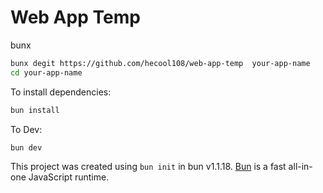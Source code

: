 # Web App Temp
bunx
```bash
bunx degit https://github.com/hecool108/web-app-temp  your-app-name
cd your-app-name
```

To install dependencies:

```bash
bun install
```

To Dev:

```bash
bun dev
```

This project was created using `bun init` in bun v1.1.18. [Bun](https://bun.sh) is a fast all-in-one JavaScript runtime.



